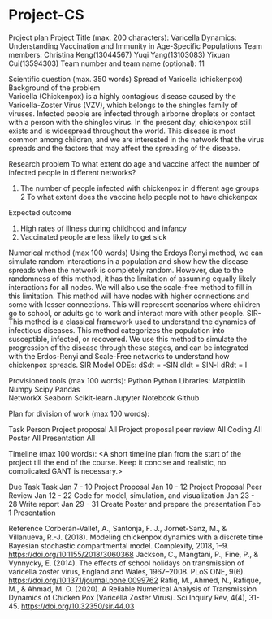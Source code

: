 # Project-CS
Project plan
Project Title (max. 200 characters): Varicella Dynamics: Understanding Vaccination and Immunity in Age-Specific Populations
Team members: Christina Keng(13044567)
                           Yuqi Yang(13103083)
                           Yixuan Cui(13594303)
Team number and team name (optional): 11

Scientific question (max. 350 words)
Spread of Varicella (chickenpox)
Background of the problem  
Varicella (Chickenpox) is a highly contagious disease caused by the Varicella-Zoster Virus (VZV), which belongs to the shingles family of viruses. Infected people are infected through airborne droplets or contact with a person with the shingles virus. In the present day, chickenpox still exists and is widespread throughout the world. This disease is most common among children, and we are interested in the network that the virus spreads and the factors that may affect the spreading of the disease. 

Research problem
To what extent do age and vaccine affect the number of infected people in different networks?
1. The number of people infected with chickenpox in different age groups 
2 To what extent does the vaccine help people not to have chickenpox 


Expected outcome
1. High rates of illness during childhood and infancy
2. Vaccinated people are less likely to get sick


Numerical method (max 100 words)
Using the Erdoys Renyi method, we can simulate random interactions in a population and show how the disease spreads when the network is completely random. However, due to the randomness of this method, it has the limitation of assuming equally likely interactions for all nodes. We will also use the scale-free method to fill in this limitation. This method will have nodes with higher connections and some with lesser connections. This will represent scenarios where children go to school, or adults go to work and interact more with other people. 
SIR- This method is a classical framework used to understand the dynamics of infectious diseases. This method categorizes the population into susceptible, infected, or recovered. We use this method to simulate the progression of the disease through these stages, and can be integrated with the Erdos-Renyi and Scale-Free networks to understand how chickenpox spreads. 
SIR Model ODEs:
dSdt = -SIN
dIdt = SIN-I
dRdt = I


Provisioned tools (max 100 words): 
Python
Python Libraries:
Matplotlib
Numpy
Scipy
Pandas	
NetworkX
Seaborn
Scikit-learn
Jupyter Notebook
Github





Plan for division of work (max 100 words):

Task
Person
Project proposal
All
Project proposal peer review
All
Coding
All
Poster
All
Presentation
All



Timeline (max 100 words):
<A short timeline plan from the start of the project till the end of the course. Keep it concise and realistic, no complicated GANT is necessary.>

Due Task
Task
Jan 7 - 10
Project Proposal
Jan 10 - 12
Project Proposal Peer Review
Jan 12 - 22
Code for model, simulation, and visualization
Jan 23 - 28
Write report
Jan 29 - 31
Create Poster and prepare the presentation
Feb 1
Presentation








Reference
Corberán-Vallet, A., Santonja, F. J., Jornet-Sanz, M., & Villanueva, R.-J. (2018). Modeling chickenpox dynamics with a discrete time Bayesian stochastic compartmental model. Complexity, 2018, 1–9. https://doi.org/10.1155/2018/3060368 
Jackson, C., Mangtani, P., Fine, P., & Vynnycky, E. (2014). The effects of school holidays on transmission of varicella zoster virus, England and Wales, 1967–2008. PLoS ONE, 9(6). https://doi.org/10.1371/journal.pone.0099762
Rafiq, M., Ahmed, N., Rafique, M., & Ahmad, M. O. (2020). A Reliable Numerical Analysis of Transmission Dynamics of Chicken Pox (Varicella Zoster Virus). Sci Inquiry Rev, 4(4), 31-45. https://doi.org/10.32350/sir.44.03




